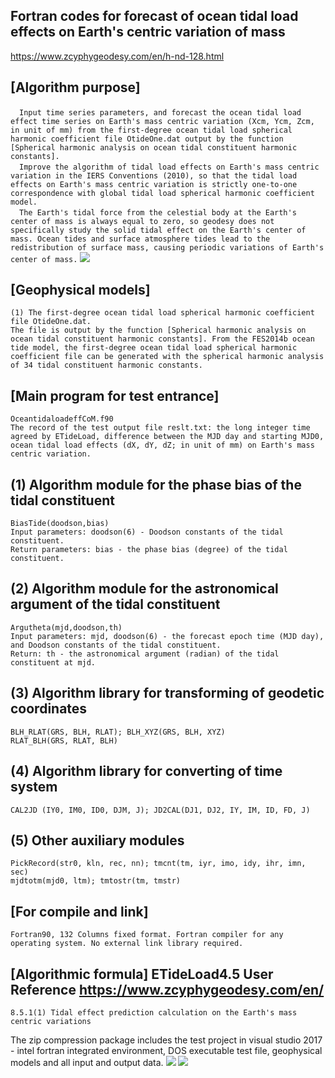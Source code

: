 ## Fortran codes for forecast of ocean tidal load effects on Earth's centric variation of mass
https://www.zcyphygeodesy.com/en/h-nd-128.html
## [Algorithm purpose]
&emsp;```Input time series parameters, and forecast the ocean tidal load effect time series on Earth's mass centric variation (Xcm, Ycm, Zcm, in unit of mm) from the first-degree ocean tidal load spherical harmonic coefficient file OtideOne.dat output by the function [Spherical harmonic analysis on ocean tidal constituent harmonic constants].```  
&emsp;```Improve the algorithm of tidal load effects on Earth's mass centric variation in the IERS Conventions (2010), so that the tidal load effects on Earth's mass centric variation is strictly one-to-one correspondence with global tidal load spherical harmonic coefficient model.```  
&emsp;```The Earth's tidal force from the celestial body at the Earth's center of mass is always equal to zero, so geodesy does not specifically study the solid tidal effect on the Earth's center of mass. Ocean tides and surface atmosphere tides lead to the redistribution of surface mass, causing periodic variations of Earth's center of mass.```
![](https://24192633.s21i.faiusr.com/2/ABUIABACGAAguLbQuQYo__3L9wEwlg44ugk.jpg)
## [Geophysical models]
    (1) The first-degree ocean tidal load spherical harmonic coefficient file OtideOne.dat.
    The file is output by the function [Spherical harmonic analysis on ocean tidal constituent harmonic constants]. From the FES2014b ocean tide model, the first-degree ocean tidal load spherical harmonic coefficient file can be generated with the spherical harmonic analysis of 34 tidal constituent harmonic constants.
## [Main program for test entrance]
    OceantidaloadeffCoM.f90
    The record of the test output file reslt.txt: the long integer time agreed by ETideLoad, difference between the MJD day and starting MJD0, ocean tidal load effects (dX, dY, dZ; in unit of mm) on Earth's mass centric variation.
## (1) Algorithm module for the phase bias of the tidal constituent
    BiasTide(doodson,bias)
    Input parameters: doodson(6) - Doodson constants of the tidal constituent.
    Return parameters: bias - the phase bias (degree) of the tidal constituent.
## (2) Algorithm module for the astronomical argument of the tidal constituent
    Argutheta(mjd,doodson,th)
    Input parameters: mjd, doodson(6) - the forecast epoch time (MJD day), and Doodson constants of the tidal constituent.
    Return: th - the astronomical argument (radian) of the tidal constituent at mjd.
## (3) Algorithm library for transforming of geodetic coordinates
    BLH_RLAT(GRS, BLH, RLAT); BLH_XYZ(GRS, BLH, XYZ)
    RLAT_BLH(GRS, RLAT, BLH)
## (4) Algorithm library for converting of time system
    CAL2JD (IY0, IM0, ID0, DJM, J); JD2CAL(DJ1, DJ2, IY, IM, ID, FD, J)
## (5) Other auxiliary modules
    PickRecord(str0, kln, rec, nn); tmcnt(tm, iyr, imo, idy, ihr, imn, sec)
    mjdtotm(mjd0, ltm); tmtostr(tm, tmstr)
## [For compile and link]
    Fortran90, 132 Columns fixed format. Fortran compiler for any operating system. No external link library required.
## [Algorithmic formula] ETideLoad4.5 User Reference https://www.zcyphygeodesy.com/en/
    8.5.1(1) Tidal effect prediction calculation on the Earth's mass centric variations
The zip compression package includes the test project in visual studio 2017 - intel fortran integrated environment, DOS executable test file, geophysical models and all input and output data.
![](https://24192633.s21i.faiusr.com/2/ABUIABACGAAguLbQuQYooqanxQUwlg44ugk.jpg)
![](https://24192633.s21i.faiusr.com/2/ABUIABACGAAgt7bQuQYo6JvSswYwlg44ugk.jpg)

